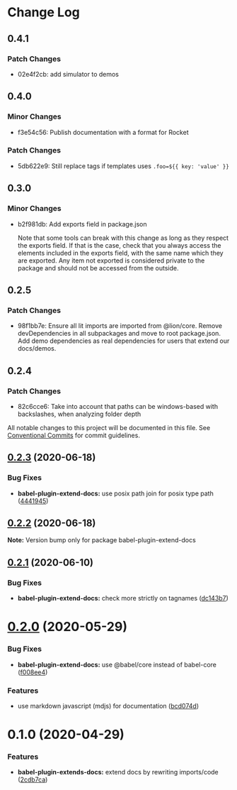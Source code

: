 # Change Log

## 0.4.1

### Patch Changes

- 02e4f2cb: add simulator to demos

## 0.4.0

### Minor Changes

- f3e54c56: Publish documentation with a format for Rocket

### Patch Changes

- 5db622e9: Still replace tags if templates uses `.foo=${{ key: 'value' }}`

## 0.3.0

### Minor Changes

- b2f981db: Add exports field in package.json

  Note that some tools can break with this change as long as they respect the exports field. If that is the case, check that you always access the elements included in the exports field, with the same name which they are exported. Any item not exported is considered private to the package and should not be accessed from the outside.

## 0.2.5

### Patch Changes

- 98f1bb7e: Ensure all lit imports are imported from @lion/core. Remove devDependencies in all subpackages and move to root package.json. Add demo dependencies as real dependencies for users that extend our docs/demos.

## 0.2.4

### Patch Changes

- 82c6cce6: Take into account that paths can be windows-based with backslashes, when analyzing folder depth

All notable changes to this project will be documented in this file.
See [Conventional Commits](https://conventionalcommits.org) for commit guidelines.

## [0.2.3](https://github.com/ing-bank/lion/compare/babel-plugin-extend-docs@0.2.2...babel-plugin-extend-docs@0.2.3) (2020-06-18)

### Bug Fixes

- **babel-plugin-extend-docs:** use posix path join for posix type path ([4441945](https://github.com/ing-bank/lion/commit/4441945d051fa558db2270926583fd0443043c25))

## [0.2.2](https://github.com/ing-bank/lion/compare/babel-plugin-extend-docs@0.2.1...babel-plugin-extend-docs@0.2.2) (2020-06-18)

**Note:** Version bump only for package babel-plugin-extend-docs

## [0.2.1](https://github.com/ing-bank/lion/compare/babel-plugin-extend-docs@0.2.0...babel-plugin-extend-docs@0.2.1) (2020-06-10)

### Bug Fixes

- **babel-plugin-extend-docs:** check more strictly on tagnames ([dc143b7](https://github.com/ing-bank/lion/commit/dc143b7323590ebb46054d22abfb16aa2090c110))

# [0.2.0](https://github.com/ing-bank/lion/compare/babel-plugin-extend-docs@0.1.0...babel-plugin-extend-docs@0.2.0) (2020-05-29)

### Bug Fixes

- **babel-plugin-extend-docs:** use @babel/core instead of babel-core ([f008ee4](https://github.com/ing-bank/lion/commit/f008ee42a722482c5619dc9d29fd1e050820bf6c))

### Features

- use markdown javascript (mdjs) for documentation ([bcd074d](https://github.com/ing-bank/lion/commit/bcd074d1fbce8754d428538df723ba402603e2c8))

# 0.1.0 (2020-04-29)

### Features

- **babel-plugin-extends-docs:** extend docs by rewriting imports/code ([2cdb7ca](https://github.com/ing-bank/lion/commit/2cdb7cac50c21bf2af5314797375c68c60523252))
